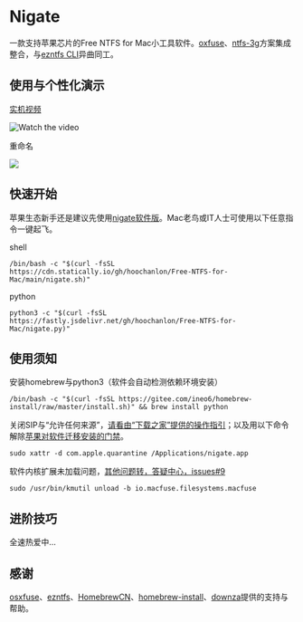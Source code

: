 # Nigate

一款支持苹果芯片的Free NTFS for Mac小工具软件。[oxfuse](https://osxfuse.github.io)、[ntfs-3g](https://github.com/osxfuse/osxfuse/wiki/NTFS-3G#installation)方案集成整合，与[ezntfs CLI](https://github.com/lezgomatt/ezntfs)异曲同工。

## 使用与个性化演示

[实机视频](https://www.bilibili.com/video/BV1XG4y1f79N)

![Watch the video](https://fastly.jsdelivr.net/gh/hoochanlon/free-mac-ntfs/shashin/example.png)

重命名

![](https://fastly.jsdelivr.net/gh/hoochanlon/free-mac-ntfs/shashin/rename.png)

## 快速开始

苹果生态新手还是建议先使用[nigate软件版](https://github.com/hoochanlon/Free-NTFS-for-Mac/releases/download/v1.1/nigate.dmg)。Mac老鸟或IT人士可使用以下任意指令一键起飞。

 shell

 ```
 /bin/bash -c "$(curl -fsSL https://cdn.statically.io/gh/hoochanlon/Free-NTFS-for-Mac/main/nigate.sh)"
 ```

 python

 ```
 python3 -c "$(curl -fsSL https://fastly.jsdelivr.net/gh/hoochanlon/Free-NTFS-for-Mac/nigate.py)"
 ```


## 使用须知

安装homebrew与python3（软件会自动检测依赖环境安装）

```shell
/bin/bash -c "$(curl -fsSL https://gitee.com/ineo6/homebrew-install/raw/master/install.sh)" && brew install python
```

关闭SIP与“允许任何来源”，[请看由“下载之家”提供的操作指引](http://www.downza.cn/mac/10419030.html)；以及用以下命令解除[苹果对软件迁移安装的门禁](https://developer.apple.com/cn/developer-id/)。

```shell
sudo xattr -d com.apple.quarantine /Applications/nigate.app
```

软件内核扩展未加载问题，[其他问题转，答疑中心，issues#9](https://github.com/hoochanlon/Free-NTFS-for-Mac/issues/9)

 ```shell
 sudo /usr/bin/kmutil unload -b io.macfuse.filesystems.macfuse
 ```

## 进阶技巧

全速热爱中...

 ## 感谢

[osxfuse](https://osxfuse.github.io)、[ezntfs](https://github.com/lezgomatt/ezntfs)、[HomebrewCN](https://gitee.com/cunkai/HomebrewCN/raw/master/Homebrew.sh)、[homebrew-install](https://gitee.com/ineo6/homebrew-install/raw/master/install.sh)、[downza](http://www.downza.cn/mac/10419030.html)提供的支持与帮助。
